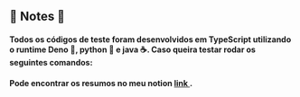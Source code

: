 ## 📘 Notes 📘

#### Todos os códigos de teste foram desenvolvidos em TypeScript utilizando o runtime Deno 🦕, python 🐍 e java ☕. Caso queira testar rodar os seguintes comandos:

#### Pode encontrar os resumos no meu notion <a href="https://sugared-vegetarian-930.notion.site/Resumos-997a03cccf1e436a96db04f15cad9320"> link </a>.
